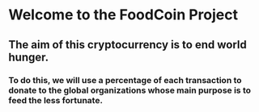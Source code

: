 # Welcome to the FoodCoin Project

## The aim of this cryptocurrency is to end world hunger.

### To do this, we will use a percentage of each transaction to donate to the global organizations whose main purpose is to feed the less fortunate.
